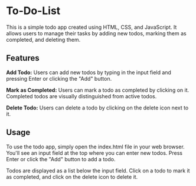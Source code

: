 # To-Do-List

This is a simple todo app created using HTML, CSS, and JavaScript. It allows users to manage their tasks by adding new todos, marking them as completed, and deleting them.


## Features
**Add Todo:** Users can add new todos by typing in the input field and pressing Enter or clicking the "Add" button.

**Mark as Completed:** Users can mark a todo as completed by clicking on it. Completed todos are visually distinguished from active todos.

**Delete Todo:** Users can delete a todo by clicking on the delete icon next to it.

## Usage
To use the todo app, simply open the index.html file in your web browser. You'll see an input field at the top where you can enter new todos. Press Enter or click the "Add" button to add a todo.

Todos are displayed as a list below the input field. Click on a todo to mark it as completed, and click on the delete icon to delete it.